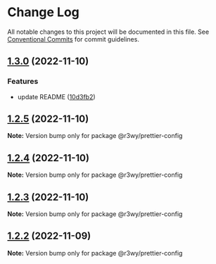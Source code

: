# Change Log

All notable changes to this project will be documented in this file.
See [Conventional Commits](https://conventionalcommits.org) for commit guidelines.

## [1.3.0](https://github.com/r3wy/r3wy/compare/@r3wy/prettier-config@1.2.5...@r3wy/prettier-config@1.3.0) (2022-11-10)

### Features

- update README ([10d3fb2](https://github.com/r3wy/r3wy/commit/10d3fb21bec157a5382737cac7fc00e479df725a))

## [1.2.5](https://github.com/r3wy/r3wy/compare/@r3wy/prettier-config@1.2.4...@r3wy/prettier-config@1.2.5) (2022-11-10)

**Note:** Version bump only for package @r3wy/prettier-config

## [1.2.4](https://github.com/r3wy/r3wy/compare/@r3wy/prettier-config@1.2.3...@r3wy/prettier-config@1.2.4) (2022-11-10)

**Note:** Version bump only for package @r3wy/prettier-config

## [1.2.3](https://github.com/r3wy/r3wy/compare/@r3wy/prettier-config@1.2.2...@r3wy/prettier-config@1.2.3) (2022-11-10)

**Note:** Version bump only for package @r3wy/prettier-config

## [1.2.2](https://github.com/r3wy/r3wy/compare/@r3wy/prettier-config@1.2.1...@r3wy/prettier-config@1.2.2) (2022-11-09)

**Note:** Version bump only for package @r3wy/prettier-config
